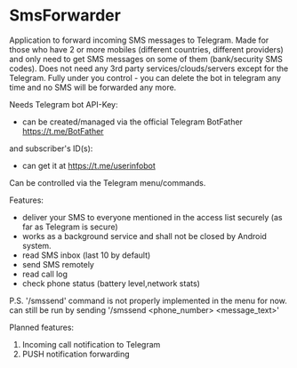# SmsForwarder

Application to forward incoming SMS messages to Telegram.
Made for those who have 2 or more mobiles (different countries, different providers) and only need to get SMS messages on some of them (bank/security SMS codes).
Does not need any 3rd party services/clouds/servers except for the Telegram. Fully under you control - you can delete the bot in telegram any time and no SMS will be forwarded any more.

Needs Telegram bot API-Key:
 - can be created/managed via the official Telegram BotFather https://t.me/BotFather

and subscriber's ID(s):
 - can get it at https://t.me/userinfobot

Can be controlled via the Telegram menu/commands.

Features:
- deliver your SMS to everyone  mentioned in the access list securely (as far as Telegram is secure)
- works as a background service and shall not be closed by Android system.
- read SMS inbox (last 10 by default)
- send SMS remotely
- read call log
- check phone status (battery level,network stats)

P.S. '/smssend' command is not properly implemented in the menu for now. can still be run by sending '/smssend <phone_number> <message_text>'

Planned features:
1) Incoming call notification to Telegram
2) PUSH notification forwarding
